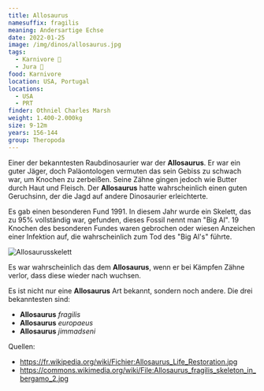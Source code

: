 ```yaml
---
title: Allosaurus
namesuffix: fragilis
meaning: Andersartige Echse
date: 2022-01-25
image: /img/dinos/allosaurus.jpg
tags:
  - Karnivore 🥩
  - Jura 🦴
food: Karnivore
location: USA, Portugal
locations:
  - USA
  - PRT
finder: Othniel Charles Marsh
weight: 1.400-2.000kg
size: 9-12m
years: 156-144
group: Theropoda
---
```

Einer der bekanntesten Raubdinosaurier war der **Allosaurus**. Er war ein guter Jäger, doch Paläontologen vermuten das sein Gebiss zu schwach war, um Knochen zu zerbeißen. Seine Zähne gingen jedoch wie Butter durch Haut und Fleisch. Der **Allosaurus** hatte wahrscheinlich einen guten Geruchsinn, der die Jagd auf andere Dinosaurier erleichterte.

Es gab einen besonderen Fund 1991. In diesem Jahr wurde ein Skelett, das zu 95% vollständig war, gefunden, dieses Fossil nennt man "Big Al". 19 Knochen des besonderen Fundes waren gebrochen oder wiesen Anzeichen einer Infektion auf, die wahrscheinlich zum Tod des "Big Al's" führte.

![Allosaurusskelett](/img/dinos/allosaurus-skelett.jpg)

Es war wahrscheinlich das dem **Allosaurus**, wenn er bei Kämpfen Zähne verlor, dass diese wieder nach wuchsen.

Es ist nicht nur eine **Allosaurus** Art bekannt, sondern noch andere. Die drei bekanntesten sind:

* **Allosaurus** *fragilis*
* **Allosaurus** *europaeus*
* **Allosaurus** *jimmadseni*



Quellen:

* <https://fr.wikipedia.org/wiki/Fichier:Allosaurus_Life_Restoration.jpg>
* <https://commons.wikimedia.org/wiki/File:Allosaurus_fragilis_skeleton_in_bergamo_2.jpg>